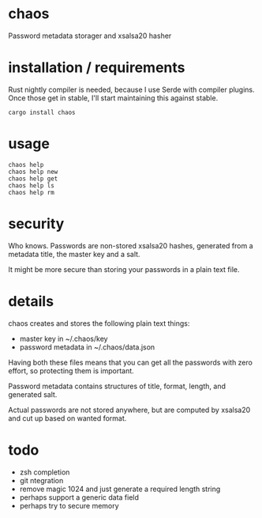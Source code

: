 # chaos
Password metadata storager and xsalsa20 hasher

# installation / requirements

Rust nightly compiler is needed, because I use Serde with compiler plugins. Once those get in stable, I'll start
maintaining this against stable.

```
cargo install chaos
```

# usage

```
chaos help
chaos help new
chaos help get
chaos help ls
chaos help rm
```

# security

Who knows. Passwords are non-stored xsalsa20 hashes, generated from a metadata title, the master key and a salt.

It might be more secure than storing your passwords in a plain text file.

# details

chaos creates and stores the following plain text things:
 - master key in ~/.chaos/key
 - password metadata in ~/.chaos/data.json

Having both these files means that you can get all the passwords with zero effort, so protecting them is important.

Password metadata contains structures of title, format, length, and generated salt. 

Actual passwords are not stored anywhere, but are computed by xsalsa20 and cut up based on wanted format.


# todo

- zsh completion
- git ntegration 
- remove magic 1024 and just generate a required length string
- perhaps support a generic data field
- perhaps try to secure memory
